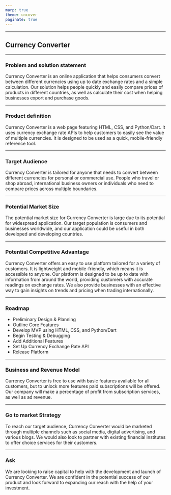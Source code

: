 ```yaml
---
marp: true
theme: uncover
paginate: true
---
```

---
## Currency Converter

---
### Problem and solution statement

Currency Converter is an online application that helps consumers convert between different currencies using up to date exchange rates and a simple calculation. Our solution helps people quickly and easily compare prices of products in different countries, as well as calculate their cost when helping businesses export and purchase goods. 

---
### Product definition 

Currency Converter is a web page featuring HTML, CSS, and Python/Dart. It uses currency exchange rate APIs to help customers to easily see the value of multiple currencies. It is designed to be used as a quick, mobile-friendly reference tool. 

---
### Target Audience

Currency Converter is tailored for anyone that needs to convert between different currencies for personal or commercial use. People who travel or shop abroad, international business owners or individuals who need to compare prices across multiple boundaries. 

---
### Potential Market Size

The potential market size for Currency Converter is large due to its potential for widespread application. Our target population is consumers and businesses worldwide, and our application could  be useful in both developed and developing countries. 

---
### Potential Competitive Advantage

Currency Converter offers an easy to use platform tailored for a variety of customers. It is lightweight and mobile-friendly, which means it is accessible to anyone. Our platform is designed to be up to date with information from around the world, providing customers with accurate readings on exchange rates. We also provide businesses with an effective way to gain insights on trends and pricing when trading internationally. 

---
### Roadmap

- Preliminary Design & Planning 
- Outline Core Features
- Develop MVP using HTML, CSS, and Python/Dart
- Begin Testing & Debugging 
- Add Additional Features 
- Set Up Currency Exchange Rate API 
- Release Platform

---
### Business and Revenue Model

Currency Converter is free to use with basic features available for all customers, but to unlock more features paid subscriptions will be offered. Our company will make a percentage of profit from subscription services, as well as ad revenue.

---
### Go to market Strategy

To reach our target audience, Currency Converter would be marketed through multiple channels such as social media, digital advertising, and various blogs. We would also look to partner with existing financial institutes to offer choice services for their customers.

---
### Ask

We are looking to raise capital to help with the development and launch of Currency Converter. We are confident in the potential success of our product and look forward to expanding our reach with the help of your investment.
  

